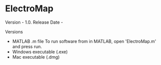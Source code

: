 # ElectroMap

Version - 1.0. Release Date - 

Versions 
- MATLAB .m file
To run software from in MATLAB, open 'ElectroMap.m' and press run.
- Windows executable (.exe)
- Mac executable (.dmg)

